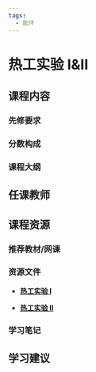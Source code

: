 ```yaml
---
tags:
  - 能环
---
```


# 热工实验 I&II

## 课程内容

### 先修要求

### 分数构成

### 课程大纲

## 任课教师

## 课程资源

### 推荐教材/网课

### 资源文件

- [**热工实验 I**](https://pan.baidu.com/s/1bM021zWYcSl6Jz9zaWS7fg?pwd=3r8z)

- [**热工实验 II**](https://pan.baidu.com/s/12Y9kiulW2i7mNs6jwyR4Kw?pwd=bqux) 

### 学习笔记

## 学习建议



